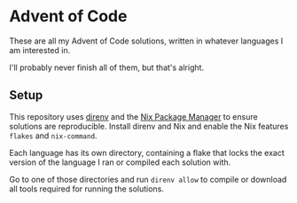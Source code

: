 # Advent of Code

These are all my Advent of Code solutions, written in whatever languages I am interested in.

I'll probably never finish all of them, but that's alright.

## Setup

This repository uses [direnv](https://direnv.net/) and the [Nix Package Manager](https://nixos.org/) to ensure
solutions are reproducible. Install direnv and Nix and enable the Nix features `flakes` and `nix-command`.

Each language has its own directory, containing a flake that locks the exact version of the language I
ran or compiled each solution with.

Go to one of those directories and run `direnv allow` to compile or download all tools required for
running the solutions.

